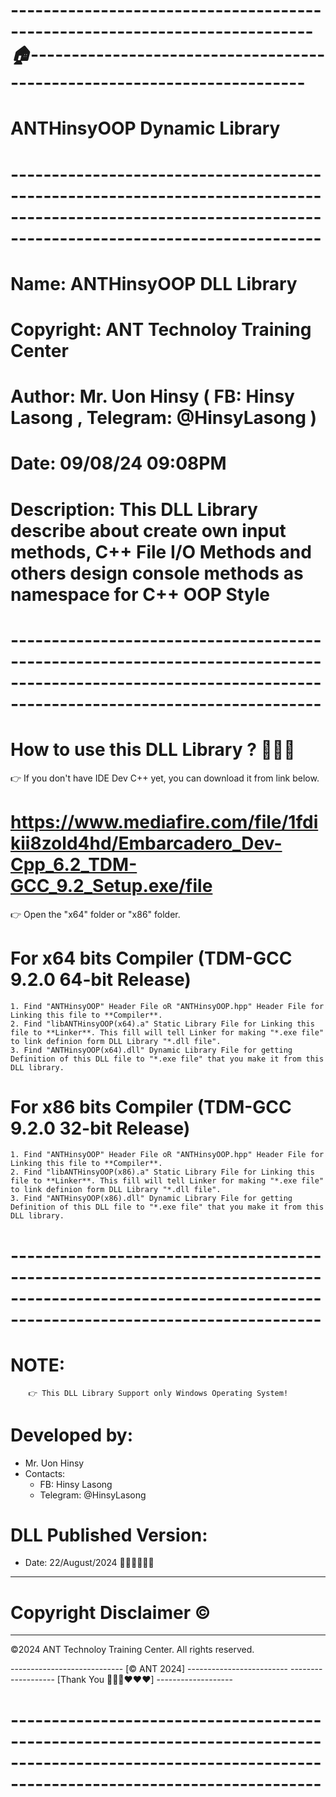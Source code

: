 # ---------------------------------------------------------------------------*🏠*------------------------------------------------------------------------
#																ANTHinsyOOP Dynamic Library
# --------------------------------------------------------------------------------------------------------------------------------------------------------
#	Name: ANTHinsyOOP DLL Library
#	Copyright: ANT Technoloy Training Center
#	Author: Mr. Uon Hinsy ( FB: Hinsy Lasong , Telegram: @HinsyLasong )
#	Date: 09/08/24 09:08PM
#	Description: This DLL Library describe about create own input methods, C++ File I/O Methods and others design console methods as namespace for C++ OOP Style
# --------------------------------------------------------------------------------------------------------------------------------------------------------
# How to use this DLL Library ? 🤔🤔🤔

👉 If you don't have IDE Dev C++ yet, you can download it from link below.

# https://www.mediafire.com/file/1fdikii8zold4hd/Embarcadero_Dev-Cpp_6.2_TDM-GCC_9.2_Setup.exe/file

👉 Open the "x64" folder or "x86" folder.

# For x64 bits Compiler (TDM-GCC 9.2.0 64-bit Release)
	1. Find "ANTHinsyOOP" Header File oR "ANTHinsyOOP.hpp" Header File for Linking this file to **Compiler**. 
	2. Find "libANTHinsyOOP(x64).a" Static Library File for Linking this file to **Linker**. This fill will tell Linker for making "*.exe file" to link definion form DLL Library "*.dll file".
	3. Find "ANTHinsyOOP(x64).dll" Dynamic Library File for getting Definition of this DLL file to "*.exe file" that you make it from this DLL library. 

# For x86 bits Compiler (TDM-GCC 9.2.0 32-bit Release)
	1. Find "ANTHinsyOOP" Header File oR "ANTHinsyOOP.hpp" Header File for Linking this file to **Compiler**. 
	2. Find "libANTHinsyOOP(x86).a" Static Library File for Linking this file to **Linker**. This fill will tell Linker for making "*.exe file" to link definion form DLL Library "*.dll file".
	3. Find "ANTHinsyOOP(x86).dll" Dynamic Library File for getting Definition of this DLL file to "*.exe file" that you make it from this DLL library. 
    
# --------------------------------------------------------------------------------------------------------------------------------------------------------  
# NOTE: 
		👉 This DLL Library Support only Windows Operating System!

# Developed by:
   - Mr. Uon Hinsy
   - Contacts:
		-  FB: Hinsy Lasong
		-  Telegram: @HinsyLasong

# DLL Published Version:
   - Date: 22/August/2024 🎉🎉🎉🎈🎈🎈

--------------------------------
# Copyright Disclaimer ©️
--------------------------------

©2024 ANT Technoloy Training Center. All rights reserved.

---------------------------- [© ANT 2024] -------------------------
------------------- [Thank You 🙏🙏🙏❤️❤️❤️] -------------------

# --------------------------------------------------------------------------------------------------------------------------------------------------------  